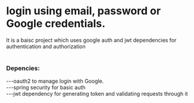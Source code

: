 # login using email, password or Google credentials.<br>
It is a baisc project which uses google auth and jwt dependencies for authentication and authorization <br> <br>
### Depencies: <br> 
---oauth2 to manage login with Google. <br>
---spring security for basic auth <br>
---jwt dependency for generating token and validating requests through it <br>
